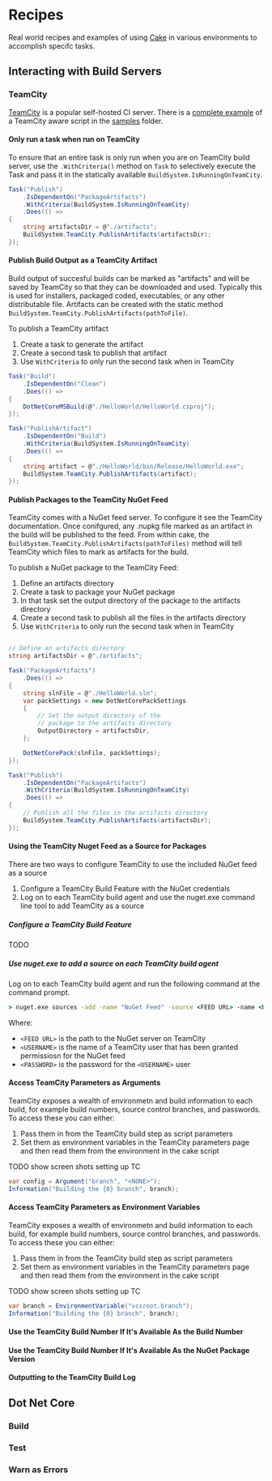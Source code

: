 # Recipes

Real world recipes and examples of using [Cake](http://CakeBuild.net)
in various environments to accomplish specifc tasks.

## Interacting with Build Servers

### TeamCity

[TeamCity](http://TeamCity.org) is a popular self-hosted CI server.
There is a [complete example](./samples/Recipes.TeamCity.cake) of a TeamCity aware script in the [samples](./samples) folder.

#### Only run a task when run on TeamCity

To ensure that an entire task is only run when you are on TeamCity build server, use the `.WithCriteria()` method on `Task` to selectively execute the Task and pass it in the statically available `BuildSystem.IsRunningOnTeamCity`.

```csharp
Task("Publish")
    .IsDependentOn("PackageArtifacts")
    .WithCriteria(BuildSystem.IsRunningOnTeamCity)
    .Does(() =>
{
    string artifactsDir = @"./artifacts";
    BuildSystem.TeamCity.PublishArtifacts(artifactsDir);
});
```

#### Publish Build Output as a TeamCity Artifact

Build output of succesful builds can be marked as "artifacts" and will be saved by TeamCity so that they can be downloaded and used.  Typically this is used for installers, packaged coded, executables, or any other distributable file.  Artifacts can be created with the static method `BuildSystem.TeamCity.PublishArtifacts(pathToFile)`.

To publish a TeamCity artifact

1. Create a task to generate the artifact
1. Create a second task to publish that artifact
1. Use `WithCriteria` to only run the second task when in TeamCity

```csharp
Task("Build")
    .IsDependentOn("Clean")
    .Does(() =>
{
    DotNetCoreMSBuild(@"./HelloWorld/HelloWorld.csproj");
});

Task("PublishArtifact")
    .IsDependentOn("Build")
    .WithCriteria(BuildSystem.IsRunningOnTeamCity)
    .Does(() =>
{
    string artifact = @"./HelloWorld/bin/Release/HelloWorld.exe";
    BuildSystem.TeamCity.PublishArtifacts(artifact);
});
```

#### Publish Packages to the TeamCity NuGet Feed

TeamCity comes with a NuGet feed server.  To configure it see the TeamCity documentation.  Once conifgured, any .nupkg file marked as an artifact in the build will be published to the feed.  From within cake, the `BuildSystem.TeamCity.PublishArtifacts(pathToFiles)` method will tell TeamCity which files to mark as artifacts for the build.

To publish a NuGet package to the TeamCity Feed:

1. Define an artifacts directory
1. Create a task to package your NuGet package
1. In that task set the output directory of the package to the artifacts directory
1. Create a second task to publish all the files in the artifacts directory
1. Use `WithCriteria` to only run the second task when in TeamCity

```csharp

// Define an artifacts directory
string artifactsDir = @"./artifacts";

Task("PackageArtifacts")
    .Does(() =>
{
    string slnFile = @"./HelloWorld.sln";
    var packSettings = new DotNetCorePackSettings
    {
        // Set the output directory of the
        // package to the artifacts directory
        OutputDirectory = artifactsDir,
    };

    DotNetCorePack(slnFile, packSettings);
});

Task("Publish")
    .IsDependentOn("PackageArtifacts")
    .WithCriteria(BuildSystem.IsRunningOnTeamCity)
    .Does(() =>
{
    // Publish all the files in the artifacts directory
    BuildSystem.TeamCity.PublishArtifacts(artifactsDir);
});
```

#### Using the TeamCity Nuget Feed as a Source for Packages

There are two ways to configure TeamCity to use the included NuGet feed as a source

1. Configure a TeamCity Build Feature with the NuGet credentials
1. Log on to each TeamCity build agent and use the nuget.exe command line tool to add TeamCity as a source

##### Configure a TeamCity Build Feature

TODO

##### Use nuget.exe to add a source on each TeamCity build agent

Log on to each TeamCity build agent and run the following command at the command prompt.

```cmd
> nuget.exe sources -add -name "NuGet Feed" -source <FEED URL> -name <USERNAME> -password <PASSWORD>
```

Where:

* `<FEED URL>` is the path to the NuGet server on TeamCity
* `<USERNAME>` is the name of a TeamCity user that has been granted permissiosn for the NuGet feed
* `<PASSWORD>` is the password for the `<USERNAME>` user

#### Access TeamCity Parameters as Arguments

TeamCity exposes a wealth of environmetn and build information to each build, for example build numbers, source control branches, and passwords.  To access these you can either:

1. Pass them in from the TeamCity build step as script parameters
1. Set them as environment variables in the TeamCity parameters page and then read them from the environment in the cake script

TODO show screen shots setting up TC

```csharp
var config = Argument("branch", "<NONE>");
Information("Building the {0} branch", branch);
```
#### Access TeamCity Parameters as Environment Variables

TeamCity exposes a wealth of environmetn and build information to each build, for example build numbers, source control branches, and passwords.  To access these you can either:

1. Pass them in from the TeamCity build step as script parameters
1. Set them as environment variables in the TeamCity parameters page and then read them from the environment in the cake script

TODO show screen shots setting up TC

```csharp
var branch = EnvironmentVariable("vcsroot.branch");
Information("Building the {0} branch", branch);
```

#### Use the TeamCity Build Number If It's Available As the Build Number

#### Use the TeamCity Build Number If It's Available As the NuGet Package Version

#### Outputting to the TeamCity Build Log

## Dot Net Core

### Build

### Test

### Warn as Errors

